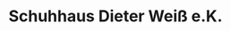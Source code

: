 ---
title: "Schuhhaus Dieter Weiß e.K."
url: /windischeschenbach/schuhhaus-dieter-weiss-e-k/
shop: Sport
---